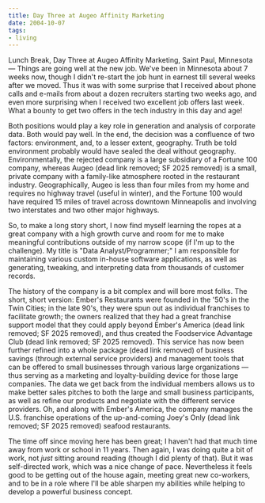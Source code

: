 ```yaml
---
title: Day Three at Augeo Affinity Marketing
date: 2004-10-07
tags:
- living
---
```


Lunch Break, Day Three at Augeo Affinity Marketing, Saint Paul, Minnesota
&mdash; Things are going well at the new job. We've been in Minnesota about 7
weeks now, though I didn't re-start the job hunt in earnest till several weeks
after we moved. Thus it was with some surprise that I received about phone calls
and e-mails from about a dozen recruiters starting two weeks ago, and even more
surprising when I received two excellent job offers last week. What a bounty to
get two offers in the tech industry in this day and age!

<!-- truncate -->

Both positions would play a key role in generation and analysis of corporate
data. Both would pay well. In the end, the decision was a confluence of two
factors: environment, and, to a lesser extent, geography. Truth be told
environment probably would have sealed the deal without geography.
Environmentally, the rejected company is a large subsidiary of a Fortune 100
company, whereas Augeo (dead link removed; SF 2025 removed) is a small,
private company with a family-like atmosphere rooted in the restaurant industry.
Geographically, Augeo is less than four miles from my home and requires no
highway travel (useful in winter), and the Fortune 100 would have required 15
miles of travel across downtown Minneapolis and involving two interstates and
two other major highways.

So, to make a long story short, I now find myself learning the ropes at a great
company with a high growth curve and room for me to make meaningful
contributions outside of my narrow scope (if I'm up to the challenge). My title
is "Data Analyst/Programmer;" I am responsible for maintaining various custom
in-house software applications, as well as generating, tweaking, and
interpreting data from thousands of customer records.

The history of the company is a bit complex and will bore most folks. The short,
short version: Ember's Restaurants were founded in the '50's in the Twin Cities;
in the late 90's, they were spun out as individual franchises to facilitate
growth; the owners realized that they had a great franchise support model that
they could apply beyond Ember's America (dead link removed; SF 2025 removed),
and thus created the Foodservice Advantage Club (dead link removed; SF 2025
removed). This service has now been further refined into a whole package (dead
link removed) of business savings (through external service providers) and
management tools that can be offered to small businesses through various large
organizations &mdash; thus serving as a marketing and loyalty-building device
for those large companies. The data we get back from the individual members
allows us to make better sales pitches to both the large and small business
participants, as well as refine our products and negotiate with the different
service providers. Oh, and along with Ember's America, the company manages the
U.S. franchise operations of the up-and-coming Joey's Only (dead link removed;
SF 2025 removed) seafood restaurants.

The time off since moving here has been great; I haven't had that much time away
from work or school in 11 years. Then again, I was doing quite a bit of work,
not _just_ sitting around reading (though I did plenty of that). But it was
self-directed work, which was a nice change of pace. Nevertheless it feels good
to be getting out of the house again, meeting great new co-workers, and to be in
a role where I'll be able sharpen my abilities while helping to develop a
powerful business concept.
